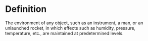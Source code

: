 # Definition

The environment of any object, such as an instrument, a man, or an
unlaunched rocket, in which effects such as humidity, pressure,
temperature, etc., are maintained at predetermined levels.
